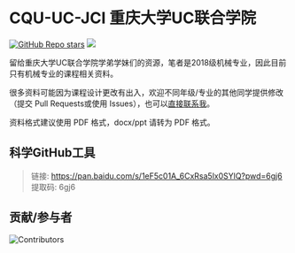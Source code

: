 # CQU-UC-JCI 重庆大学UC联合学院
<a href="https://github.com/preminstrel/awesome-seu">![GitHub Repo stars](https://img.shields.io/github/stars/horaceyi/CQU-UC-JCI?style=flat-square&logo=github&color=yellow)</a>
<a title="Hits" target="_blank" href="https://github.com/horaceyi/CQU-UC-JCI"><img src="https://hits.b3log.org/horaceyi/CQU-UC-JCI.svg"></a>

留给重庆大学UC联合学院学弟学妹们的资源，笔者是2018级机械专业，因此目前只有机械专业的课程相关资料。

很多资料可能因为课程设计更改有出入，欢迎不同年级/专业的其他同学提供修改（提交 Pull Requests或使用 Issues），也可以[直接联系我](horaceyi@outlook.com)。

资料格式建议使用 PDF 格式，docx/ppt 请转为 PDF 格式。

## 科学GitHub工具
> 链接: https://pan.baidu.com/s/1eF5c01A_6CxRsa5lx0SYlQ?pwd=6gj6 提取码: 6gj6

## 贡献/参与者
![Contributors](https://contributors-img.web.app/image?repo=horaceyi/CQU-UC-JCI)
